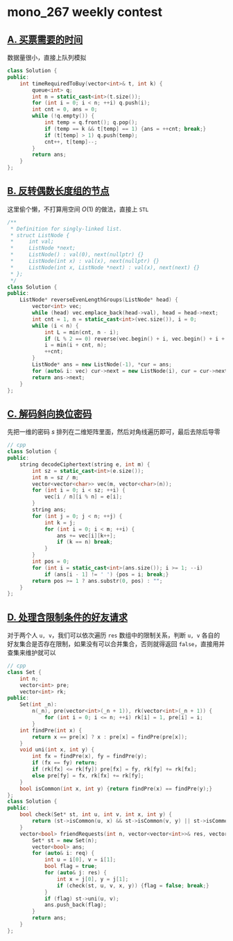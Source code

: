 # mono_267 weekly contest

## [A. 买票需要的时间](https://leetcode-cn.com/problems/time-needed-to-buy-tickets/)

数据量很小，直接上队列模拟

```cpp
class Solution {
public:
    int timeRequiredToBuy(vector<int>& t, int k) {
        queue<int> q;
        int n = static_cast<int>(t.size());
        for (int i = 0; i < n; ++i) q.push(i);
        int cnt = 0, ans = 0;
        while (!q.empty()) {
            int temp = q.front(); q.pop();
            if (temp == k && t[temp] == 1) {ans = ++cnt; break;}
            if (t[temp] > 1) q.push(temp);
            cnt++, t[temp]--;
        }
        return ans;
    }
};
```

## [B. 反转偶数长度组的节点](https://leetcode-cn.com/problems/reverse-nodes-in-even-length-groups/)

这里偷个懒，不打算用空间 $O(1)$ 的做法，直接上 ```STL```

```cpp
/**
 * Definition for singly-linked list.
 * struct ListNode {
 *     int val;
 *     ListNode *next;
 *     ListNode() : val(0), next(nullptr) {}
 *     ListNode(int x) : val(x), next(nullptr) {}
 *     ListNode(int x, ListNode *next) : val(x), next(next) {}
 * };
 */
class Solution {
public:
    ListNode* reverseEvenLengthGroups(ListNode* head) {
        vector<int> vec;
        while (head) vec.emplace_back(head->val), head = head->next;
        int cnt = 1, n = static_cast<int>(vec.size()), i = 0;
        while (i < n) {
            int L = min(cnt, n - i);
            if (L % 2 == 0) reverse(vec.begin() + i, vec.begin() + i + L);
            i = min(i + cnt, n);
            ++cnt;
        }
        ListNode* ans = new ListNode(-1), *cur = ans;
        for (auto& i: vec) cur->next = new ListNode(i), cur = cur->next;
        return ans->next;
    }
};
```

## [C. 解码斜向换位密码](https://leetcode-cn.com/problems/decode-the-slanted-ciphertext/)

先把一维的密码 $s$ 排列在二维矩阵里面，然后对角线遍历即可，最后去除后导零

```cpp
// cpp
class Solution {
public:
    string decodeCiphertext(string e, int m) {
        int sz = static_cast<int>(e.size());
        int n = sz / m;
        vector<vector<char>> vec(m, vector<char>(n));
        for (int i = 0; i < sz; ++i) {
            vec[i / n][i % n] = e[i];
        }
        string ans;
        for (int j = 0; j < n; ++j) {
            int k = j;
            for (int i = 0; i < m; ++i) {
                ans += vec[i][k++];
                if (k == n) break;
            }
        }
        int pos = 0;
        for (int i = static_cast<int>(ans.size()); i >= 1; --i)
            if (ans[i - 1] != ' ') {pos = i; break;}
        return pos >= 1 ? ans.substr(0, pos) : "";
    }
};
```

## [D. 处理含限制条件的好友请求](https://leetcode-cn.com/problems/process-restricted-friend-requests/)

对于两个人 ```u, v```，我们可以依次遍历 ```res``` 数组中的限制关系，判断 ```u, v``` 各自的好友集合是否存在限制，如果没有可以合并集合，否则就得返回 ```false```，直接用并查集来维护就可以

```cpp
// cpp
class Set {
    int n;
    vector<int> pre;
    vector<int> rk;
public:
    Set(int _n):
        n(_n), pre(vector<int>(_n + 1)), rk(vector<int>(_n + 1)) {
            for (int i = 0; i <= n; ++i) rk[i] = 1, pre[i] = i;
        }
    int findPre(int x) {
        return x == pre[x] ? x : pre[x] = findPre(pre[x]);
    }
    void uni(int x, int y) {
        int fx = findPre(x), fy = findPre(y);
        if (fx == fy) return;
        if (rk[fx] <= rk[fy]) pre[fx] = fy, rk[fy] += rk[fx];
        else pre[fy] = fx, rk[fx] += rk[fy];
    }
    bool isCommon(int x, int y) {return findPre(x) == findPre(y);}
};
class Solution {
public:
    bool check(Set* st, int u, int v, int x, int y) {
        return (st->isCommon(u, x) && st->isCommon(v, y) || st->isCommon(u, y) && st->isCommon(v, x));
    }
    vector<bool> friendRequests(int n, vector<vector<int>>& res, vector<vector<int>>& req) {
        Set* st = new Set(n);
        vector<bool> ans;
        for (auto& i: req) {
            int u = i[0], v = i[1];
            bool flag = true;
            for (auto& j: res) {
                int x = j[0], y = j[1];
                if (check(st, u, v, x, y)) {flag = false; break;}
            }
            if (flag) st->uni(u, v);
            ans.push_back(flag);
        }
        return ans;
    }
};
```